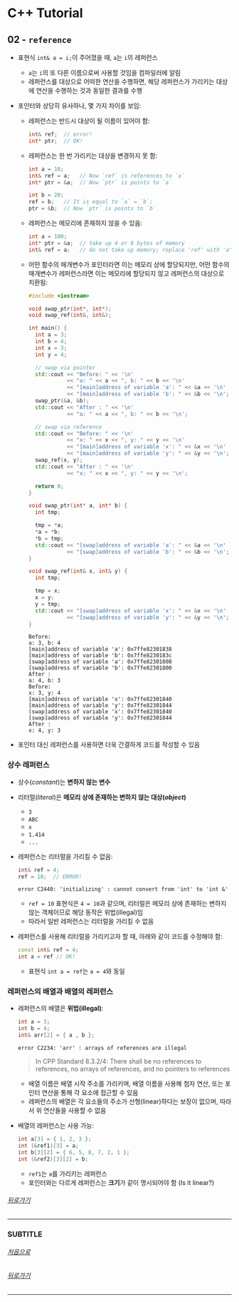 # C++ Tutorial
## 02 - `reference`
* 표현식 `int& a = i;`이 주어졌을 때, `a`는 `i`의 레퍼런스
  * `a`는 `i`의 또 다른 이름으로써 사용할 것임을 컴파일러에 알림
  * 레퍼런스를 대상으로 어떠한 연산을 수행하면, 해당 레퍼런스가 가리키는 대상에 연산을 수행하는 것과 동일한 결과를 수행
* 포인터와 상당히 유사하나, 몇 가지 차이를 보임:
  * 레퍼런스는 반드시 대상이 될 이름이 있어야 함:
    ```c++
    int& ref;  // error!
    int* ptr;  // OK!
    ```
  
  * 레퍼런스는 한 번 가리키는 대상을 변경하지 못 함:
    ```c++
    int a = 10;
    int& ref = a;   // Now `ref` is references to `a`
    int* ptr = &a;  // Now `ptr` is points to `a` 

    int b = 20;
    ref = b;   // It is equal to `a` = `b`;
    ptr = &b;  // Now `ptr` is points to `b` 
    ```
  
  * 레퍼런스는 메모리에 존재하지 않을 수 있음:
    ```c++
    int a = 100;
    int* ptr = &a;  // take up 4 or 8 bytes of memory
    int& ref = a;   // do not take up memory; replace 'ref' with 'a'
    ```

  * 어떤 함수의 매개변수가 포인터라면 이는 메모리 상에 할당되지만, 어떤 함수의 매개변수가 레퍼런스라면 이는 메모리에 할당되지 않고 레퍼런스의 대상으로 치환됨:
    ```cpp
    #include <iostream>

    void swap_ptr(int*, int*);
    void swap_ref(int&, int&);

    int main() {
      int a = 3;
      int b = 4;
      int x = 3;
      int y = 4;

      // swap via pointer
      std::cout << "Before: " << '\n'
                << "a: " << a << ", b: " << b << '\n'
                << "[main]address of variable 'a': " << &a << '\n'
                << "[main]address of variable 'b': " << &b << '\n';
      swap_ptr(&a, &b);
      std::cout << "After : " << '\n'
                << "a: " << a << ", b: " << b << '\n';

      // swap via reference
      std::cout << "Before: " << '\n'
                << "x: " << x << ", y: " << y << '\n'
                << "[main]address of variable 'x': " << &x << '\n'
                << "[main]address of variable 'y': " << &y << '\n';
      swap_ref(x, y);
      std::cout << "After : " << '\n'
                << "x: " << x << ", y: " << y << '\n';

      return 0;
    }

    void swap_ptr(int* a, int* b) {
      int tmp;

      tmp = *a;
      *a = *b;
      *b = tmp;
      std::cout << "[swap]address of variable 'a': " << &a << '\n'
                << "[swap]address of variable 'b': " << &b << '\n';
    }

    void swap_ref(int& x, int& y) {
      int tmp;

      tmp = x;
      x = y;
      y = tmp;
      std::cout << "[swap]address of variable 'x': " << &x << '\n'
                << "[swap]address of variable 'y': " << &y << '\n';
    }
    ```
    ```text
    Before: 
    a: 3, b: 4
    [main]address of variable 'a': 0x7ffe82301838
    [main]address of variable 'b': 0x7ffe8230183c
    [swap]address of variable 'a': 0x7ffe82301808
    [swap]address of variable 'b': 0x7ffe82301800
    After : 
    a: 4, b: 3
    Before: 
    x: 3, y: 4
    [main]address of variable 'x': 0x7ffe82301840
    [main]address of variable 'y': 0x7ffe82301844
    [swap]address of variable 'x': 0x7ffe82301840
    [swap]address of variable 'y': 0x7ffe82301844
    After : 
    x: 4, y: 3
    ```

* 포인터 대신 레퍼런스를 사용하면 더욱 간결하게 코드를 작성할 수 있음

### 상수 레퍼런스
* 상수(<i>constant</i>)는 <b>변하지 않는 변수</b>
* 리터럴(<i>literal</i>)은 <b>메모리 상에 존재하는 변하지 않는 대상(<i>object</i>)</b>
  * `3`
  * `ABC`
  * `x`
  * `1.414`
  * `...`

* 레퍼런스는 리터럴을 가리킬 수 없음:
  ```cpp
  int& ref = 4;
  ref = 10;  // ERROR!
  ```
  ```text
  error C2440: 'initializing' : cannot convert from 'int' to 'int &'
  ```
  * `ref = 10` 표현식은 `4 = 10`과 같으며, 리터럴은 메모리 상에 존재하는 변하지 않는 객체이므로 해당 동작은 위법(illegal)임
  * 따라서 일반 레퍼런스는 리터럴을 가리킬 수 없음

* 레퍼런스를 사용해 리터럴을 가리키고자 할 때, 아래와 같이 코드를 수정해야 함:
  ```cpp
  const int& ref = 4;
  int a = ref // OK!
  ```
  * 표현식 `int a = ref`는 `a = 4`와 동일

### 레퍼런스의 배열과 배열의 레퍼런스
* 레퍼런스의 배열은 <b>위법(illegal)</b>:
  ```c++
  int a = 3;
  int b = 4;
  int& arr[2] = { a , b };
  ```
  ```text
  error C2234: 'arr' : arrays of references are illegal
  ```
  > In CPP Standard 8.3.2/4:
  There shall be no references to references, no arrays of references, and no pointers to references

  * 배열 이름은 배열 시작 주소를 가리키며, 배열 이름을 사용해 첨자 연산, 또는 포인터 연산을 통해 각 요소에 접근할 수 있음
  *  레퍼런스의 배열은 각 요소들의 주소가 선형(linear)하다는 보장이 없으며, 따라서 위 연산들을 사용할 수 없음

* 배열의 레퍼런스는 사용 가능:
  ```cpp
  int a[3] = { 1, 2, 3 };
  int (&ref1)[3] = a;
  int b[3][2] = { 6, 5, 8, 7, 2, 1 };
  int (&ref2)[3][2] = b;
  ```
  * `ref1`는 `a`를 가리키는 레퍼런스
  * 포인터와는 다르게 레퍼런스는 <b>크기</b>가 같이 명시되어야 함 (Is it linear?)



###### [뒤로가기](/tutorial/#index)
---
### SUBTITLE

###### [처음으로](#c-tutorial)
###### [뒤로가기](/tutorial/#index)
---